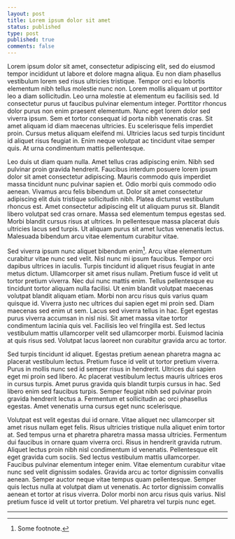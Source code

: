 ```yaml
---
layout: post
title: Lorem ipsum dolor sit amet
status: published
type: post
published: true
comments: false
---
```


Lorem ipsum dolor sit amet, consectetur adipiscing elit, sed do eiusmod tempor incididunt ut labore et dolore magna aliqua. Eu non diam phasellus vestibulum lorem sed risus ultricies tristique. Tempor orci eu lobortis elementum nibh tellus molestie nunc non. Lorem mollis aliquam ut porttitor leo a diam sollicitudin. Leo urna molestie at elementum eu facilisis sed. Id consectetur purus ut faucibus pulvinar elementum integer. Porttitor rhoncus dolor purus non enim praesent elementum. Nunc eget lorem dolor sed viverra ipsum. Sem et tortor consequat id porta nibh venenatis cras. Sit amet aliquam id diam maecenas ultricies. Eu scelerisque felis imperdiet proin. Cursus metus aliquam eleifend mi. Ultricies lacus sed turpis tincidunt id aliquet risus feugiat in. Enim neque volutpat ac tincidunt vitae semper quis. At urna condimentum mattis pellentesque.

Leo duis ut diam quam nulla. Amet tellus cras adipiscing enim. Nibh sed pulvinar proin gravida hendrerit. Faucibus interdum posuere lorem ipsum dolor sit amet consectetur adipiscing. Mauris commodo quis imperdiet massa tincidunt nunc pulvinar sapien et. Odio morbi quis commodo odio aenean. Vivamus arcu felis bibendum ut. Dolor sit amet consectetur adipiscing elit duis tristique sollicitudin nibh. Platea dictumst vestibulum rhoncus est. Amet consectetur adipiscing elit ut aliquam purus sit. Blandit libero volutpat sed cras ornare. Massa sed elementum tempus egestas sed. Morbi blandit cursus risus at ultrices. In pellentesque massa placerat duis ultricies lacus sed turpis. Ut aliquam purus sit amet luctus venenatis lectus. Malesuada bibendum arcu vitae elementum curabitur vitae.

Sed viverra ipsum nunc aliquet bibendum enim[^1]. Arcu vitae elementum curabitur vitae nunc sed velit. Nisl nunc mi ipsum faucibus. Tempor orci dapibus ultrices in iaculis. Turpis tincidunt id aliquet risus feugiat in ante metus dictum. Ullamcorper sit amet risus nullam. Pretium fusce id velit ut tortor pretium viverra. Nec dui nunc mattis enim. Tellus pellentesque eu tincidunt tortor aliquam nulla facilisi. Ut enim blandit volutpat maecenas volutpat blandit aliquam etiam. Morbi non arcu risus quis varius quam quisque id. Viverra justo nec ultrices dui sapien eget mi proin sed. Diam maecenas sed enim ut sem. Lacus sed viverra tellus in hac. Eget egestas purus viverra accumsan in nisl nisi. Sit amet massa vitae tortor condimentum lacinia quis vel. Facilisis leo vel fringilla est. Sed lectus vestibulum mattis ullamcorper velit sed ullamcorper morbi. Euismod lacinia at quis risus sed. Volutpat lacus laoreet non curabitur gravida arcu ac tortor.

Sed turpis tincidunt id aliquet. Egestas pretium aenean pharetra magna ac placerat vestibulum lectus. Pretium fusce id velit ut tortor pretium viverra. Purus in mollis nunc sed id semper risus in hendrerit. Ultrices dui sapien eget mi proin sed libero. Ac placerat vestibulum lectus mauris ultrices eros in cursus turpis. Amet purus gravida quis blandit turpis cursus in hac. Sed libero enim sed faucibus turpis. Semper feugiat nibh sed pulvinar proin gravida hendrerit lectus a. Fermentum et sollicitudin ac orci phasellus egestas. Amet venenatis urna cursus eget nunc scelerisque.

Volutpat est velit egestas dui id ornare. Vitae aliquet nec ullamcorper sit amet risus nullam eget felis. Risus ultricies tristique nulla aliquet enim tortor at. Sed tempus urna et pharetra pharetra massa massa ultricies. Fermentum dui faucibus in ornare quam viverra orci. Risus in hendrerit gravida rutrum. Aliquet lectus proin nibh nisl condimentum id venenatis. Pellentesque elit eget gravida cum sociis. Sed lectus vestibulum mattis ullamcorper. Faucibus pulvinar elementum integer enim. Vitae elementum curabitur vitae nunc sed velit dignissim sodales. Gravida arcu ac tortor dignissim convallis aenean. Semper auctor neque vitae tempus quam pellentesque. Semper quis lectus nulla at volutpat diam ut venenatis. Ac tortor dignissim convallis aenean et tortor at risus viverra. Dolor morbi non arcu risus quis varius. Nisl pretium fusce id velit ut tortor pretium. Vel pharetra vel turpis nunc eget.

---

[^1]: Some footnote.
